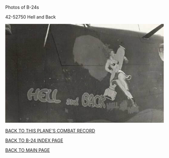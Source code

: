 
Photos of B-24s






 




42-52750 Hell and Back  
  

![](42-52750.jpg)  
  

[BACK TO THIS PLANE'S COMBAT RECORD](ValorToVictory/b24s/42-52750.md)  

[BACK TO B-24 INDEX PAGE](ValorToVictory/000b24s.md)  

[BACK TO MAIN PAGE](ValorToVictory/index.html)


